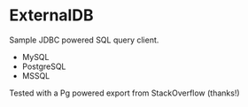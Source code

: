 # ExternalDB

Sample JDBC powered SQL query client.

* MySQL
* PostgreSQL
* MSSQL

Tested with a Pg powered export from StackOverflow (thanks!)


